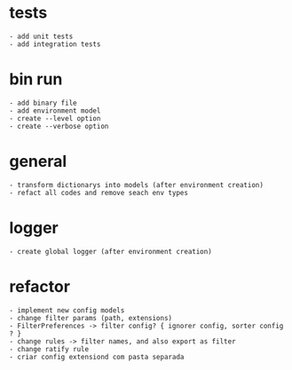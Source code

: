 # tests
    - add unit tests
    - add integration tests

# bin run
    - add binary file
    - add environment model
    - create --level option
    - create --verbose option

# general
    - transform dictionarys into models (after environment creation)
    - refact all codes and remove seach env types

# logger
    - create global logger (after environment creation)

# refactor
    - implement new config models
    - change filter params (path, extensions)
    - FilterPreferences -> filter config? { ignorer config, sorter config ? }
    - change rules -> filter names, and also export as filter
    - change ratify rule
    - criar config extensiond com pasta separada
